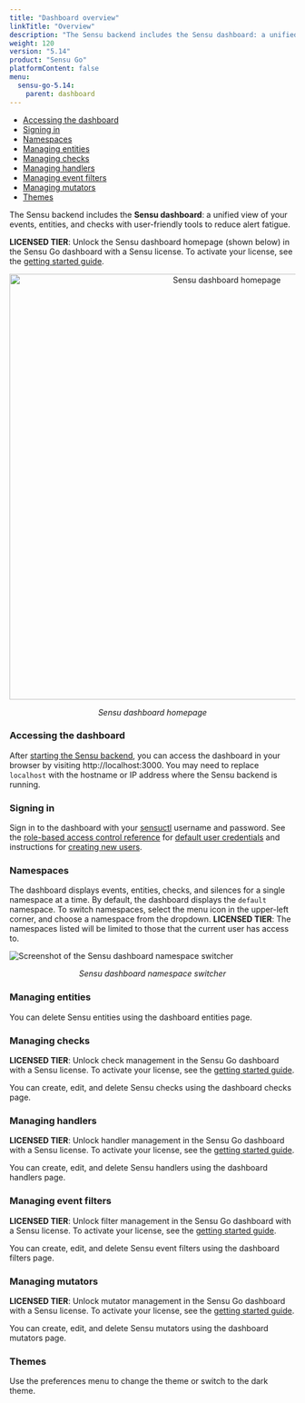 ```yaml
---
title: "Dashboard overview"
linkTitle: "Overview"
description: "The Sensu backend includes the Sensu dashboard: a unified view of your Sensu resources with user-friendly tools to reduce alert fatigue. Read the doc to get started using the dashboard."
weight: 120
version: "5.14"
product: "Sensu Go"
platformContent: false
menu:
  sensu-go-5.14:
    parent: dashboard
---
```


- [Accessing the dashboard](#accessing-the-dashboard)
- [Signing in](#signing-in)
- [Namespaces](#namespaces)
- [Managing entities](#managing-entities)
- [Managing checks](#managing-checks)
- [Managing handlers](#managing-handlers)
- [Managing event filters](#managing-event-filters)
- [Managing mutators](#managing-mutators)
- [Themes](#themes)

The Sensu backend includes the **Sensu dashboard**:
a unified view of your events, entities, and checks with user-friendly tools to reduce alert fatigue.

**LICENSED TIER**: Unlock the Sensu dashboard homepage (shown below) in the Sensu Go dashboard with a Sensu license. To activate your license, see the [getting started guide][6].

<div style="text-align:center">
<img src="/images/archived_version_images/homepage.png" alt="Sensu dashboard homepage" width="750">
</div>

<p style="text-align:center"><i>Sensu dashboard homepage</i></p>

### Accessing the dashboard
After [starting the Sensu backend][1], you can access the dashboard in your browser
by visiting http://localhost:3000. You may need to replace `localhost` with the
hostname or IP address where the Sensu backend is running.

### Signing in
Sign in to the dashboard with your [sensuctl][2] username and password.
See the [role-based access control reference][3] for [default user credentials][4] and instructions for [creating new users][5].

### Namespaces
The dashboard displays events, entities, checks, and silences for a single namespace at a time.
By default, the dashboard displays the `default` namespace.
To switch namespaces, select the menu icon in the upper-left corner, and choose a namespace from the dropdown.
**LICENSED TIER**: The namespaces listed will be limited to those that the current user has access to.

<img src="/images/archived_version_images/dashboard_namespace_switcher.png" alt="Screenshot of the Sensu dashboard namespace switcher">

<p style="text-align:center"><i>Sensu dashboard namespace switcher</i></p>

### Managing entities

You can delete Sensu entities using the dashboard entities page.

### Managing checks

**LICENSED TIER**: Unlock check management in the Sensu Go dashboard with a Sensu license. To activate your license, see the [getting started guide][6].

You can create, edit, and delete Sensu checks using the dashboard checks page.

### Managing handlers

**LICENSED TIER**: Unlock handler management in the Sensu Go dashboard with a Sensu license. To activate your license, see the [getting started guide][6].

You can create, edit, and delete Sensu handlers using the dashboard handlers page.

### Managing event filters

**LICENSED TIER**: Unlock filter management in the Sensu Go dashboard with a Sensu license. To activate your license, see the [getting started guide][6].

You can create, edit, and delete Sensu event filters using the dashboard filters page.

### Managing mutators

**LICENSED TIER**: Unlock mutator management in the Sensu Go dashboard with a Sensu license. To activate your license, see the [getting started guide][6].

You can create, edit, and delete Sensu mutators using the dashboard mutators page.

### Themes
Use the preferences menu to change the theme or switch to the dark theme.

[1]: ../../reference/backend#restarting-the-service
[2]: ../../sensuctl/reference/
[3]: ../../reference/rbac
[4]: ../../reference/rbac#default-user
[5]: ../../reference/rbac#creating-a-user
[6]: ../../getting-started/enterprise

